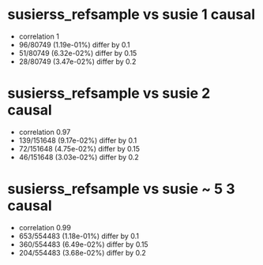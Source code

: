 # susierss_refsample vs susie  1 causal

- correlation 1
- 96/80749 (1.19e-01%) differ by 0.1
- 51/80749 (6.32e-02%) differ by 0.15
- 28/80749 (3.47e-02%) differ by 0.2


# susierss_refsample vs susie  2 causal

- correlation 0.97
- 139/151648 (9.17e-02%) differ by 0.1
- 72/151648 (4.75e-02%) differ by 0.15
- 46/151648 (3.03e-02%) differ by 0.2


# susierss_refsample vs susie  ~ 5 3 causal

- correlation 0.99
- 653/554483 (1.18e-01%) differ by 0.1
- 360/554483 (6.49e-02%) differ by 0.15
- 204/554483 (3.68e-02%) differ by 0.2


